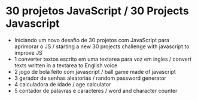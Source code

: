 # 30 projetos JavaScript / 30 Projects Javascript
* Iniciando um novo desafio de 30 projetos com JavaScript para aprimorar o JS / starting a new 30 projects challenge with javascript to improve JS
* 1 converter textos escrito em uma textarea para voz em ingles / convert texts written in a textarea to English voice
* 2 jogo de bola feito com javascript / ball game made of javascript
* 3 gerador de senhas aleatorias  / random password generator
* 4 calculadora de idade / age calculator 
* 5 contador de palavras e caracteres / word and character counter